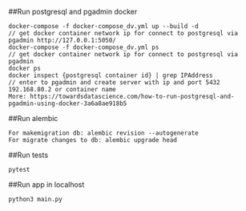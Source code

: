 ##Run postgresql and pgadmin docker

    docker-compose -f docker-compose_dv.yml up --build -d
    // get docker container network ip for connect to postgresql via pgadmin http://127.0.0.1:5050/
    docker-compose -f docker-compose_dv.yml ps
    // get docker container network ip for connect to postgresql via pgadmin
    docker ps
    docker inspect {postgresql container id} | grep IPAddress
    // enter to pgadmin and create server with ip and port 5432
    192.168.80.2 or container name
    More: https://towardsdatascience.com/how-to-run-postgresql-and-pgadmin-using-docker-3a6a8ae918b5
    
##Run alembic

    For makemigration db: alembic revision --autogenerate
    For migrate changes to db: alembic upgrade head

##Run tests
    
    pytest

##Run app in localhost

    python3 main.py